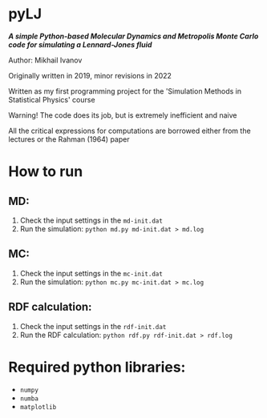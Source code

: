 # pyLJ
***A simple Python-based Molecular Dynamics and Metropolis Monte Carlo code for simulating a Lennard-Jones fluid***

Author: Mikhail Ivanov

Originally written in 2019, minor revisions in 2022

Written as my first programming project for the 'Simulation Methods in Statistical Physics' course

Warning! The code does its job, but is extremely inefficient and naive

All the critical expressions for computations are borrowed either from the lectures or the Rahman (1964) paper

# How to run
## MD:
1. Check the input settings in the `md-init.dat`
2. Run the simulation: `python md.py md-init.dat > md.log`

## MC:
1. Check the input settings in the `mc-init.dat`
2. Run the simulation: `python mc.py mc-init.dat > mc.log`

## RDF calculation:
1. Check the input settings in the `rdf-init.dat`
2. Run the RDF calculation: `python rdf.py rdf-init.dat > rdf.log`

# Required python libraries:
- `numpy`
- `numba`
- `matplotlib`
